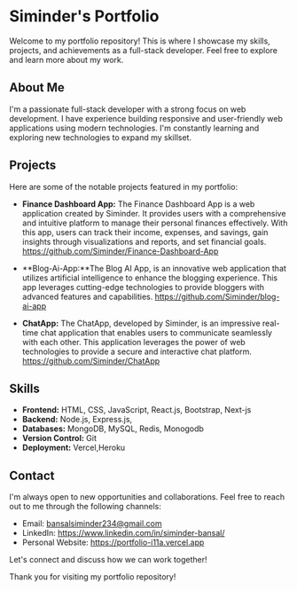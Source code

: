 # Siminder's Portfolio

Welcome to my portfolio repository! This is where I showcase my skills, projects, and achievements as a full-stack developer. Feel free to explore and learn more about my work.

## About Me

I'm a passionate full-stack developer with a strong focus on web development. I have experience building responsive and user-friendly web applications using modern technologies. I'm constantly learning and exploring new technologies to expand my skillset.

## Projects

Here are some of the notable projects featured in my portfolio:

- **Finance Dashboard App:** The Finance Dashboard App is a web application created by Siminder. It provides users with a comprehensive and intuitive platform to manage their personal finances effectively. With this app, users can track their income, expenses, and savings, gain insights through visualizations and reports, and set financial goals. https://github.com/Siminder/Finance-Dashboard-App

- **Blog-Ai-App:**The Blog AI App, is an innovative web application that utilizes artificial intelligence to enhance the blogging experience. This app leverages cutting-edge technologies to provide bloggers with advanced features and capabilities. https://github.com/Siminder/blog-ai-app

- **ChatApp:** The ChatApp, developed by Siminder, is an impressive real-time chat application that enables users to communicate seamlessly with each other. This application leverages the power of web technologies to provide a secure and interactive chat platform. https://github.com/Siminder/ChatApp

## Skills

- **Frontend:** HTML, CSS, JavaScript, React.js, Bootstrap, Next-js 
- **Backend:** Node.js, Express.js, 
- **Databases:** MongoDB, MySQL, Redis, Monogodb
- **Version Control:** Git
- **Deployment:** Vercel,Heroku

## Contact

I'm always open to new opportunities and collaborations. Feel free to reach out to me through the following channels:

- Email: bansalsiminder234@gmail.com
- LinkedIn: https://www.linkedin.com/in/siminder-bansal/
- Personal Website: https://portfolio-i11a.vercel.app

Let's connect and discuss how we can work together!

Thank you for visiting my portfolio repository!

